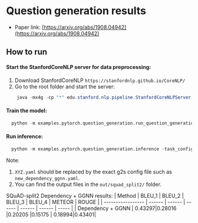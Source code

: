 Question generation results
============

- Paper link: [https://arxiv.org/abs/1908.04942](https://arxiv.org/abs/1908.04942)



How to run
----------

#### Start the StanfordCoreNLP server for data preprocessing:

1) Download StanfordCoreNLP `https://stanfordnlp.github.io/CoreNLP/`
2) Go to the root folder and start the server:

```java
    java -mx4g -cp "*" edu.stanford.nlp.pipeline.StanfordCoreNLPServer -port 9000 -timeout 15000
```


#### Train the model:
```python
  python -m examples.pytorch.question_generation.run_question_generation_iclr -task_config examples/pytorch/question_generation/config/squad_split2/qg.yaml  -g2s_config examples/pytorch/question_generation/config/squad_split2/XYZ.yaml
```

#### Run inference:
```python
  python -m examples.pytorch.question_generation.inference -task_config examples/pytorch/question_generation/config/squad_split2/qg.yaml  -g2s_config examples/pytorch/question_generation/config/squad_split2/XYZ.yaml
```


Note: 
1) `XYZ.yaml` should be replaced by the exact g2s config file such as `new_dependency_ggnn.yaml`.
2) You can find the output files in the `out/squad_split2/` folder. 
<!-- 3) You can save your time by downloading the preprocessed data for dependency graph from [here](https://drive.google.com/drive/folders/1UPrlBvzXXgmUqx41CzO6ULrA3E1v24P9?usp=sharing), and moving the `squad_split2` folder to `examples/pytorch/question_generation/data/`. -->


SQuAD-split2 Dependency + GGNN results:
|     Method        | BLEU_1 | BLEU_2 | BLEU_3 | BLEU_4 | METEOR | ROUGE |
| ----------------- | ------ | ------ | ------ | ------ | ------ | ----- |
| Dependency + GGNN | 0.43297|0.28016 |0.20205 |0.15175 | 0.18994|0.43401|

